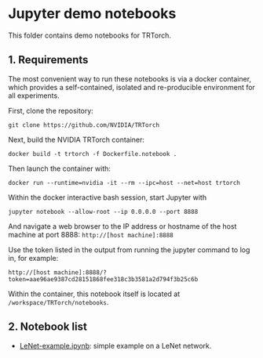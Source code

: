 # Jupyter demo notebooks
This folder contains demo notebooks for TRTorch.

## 1. Requirements

The most convenient way to run these notebooks is via a docker container, which provides a self-contained, isolated and re-producible environment for all experiments. 

First, clone the repository:

```
git clone https://github.com/NVIDIA/TRTorch
```

Next, build the NVIDIA TRTorch container:

```
docker build -t trtorch -f Dockerfile.notebook .  
```

Then launch the container with:

```
docker run --runtime=nvidia -it --rm --ipc=host --net=host trtorch 
```

Within the docker interactive bash session, start Jupyter with

```
jupyter notebook --allow-root --ip 0.0.0.0 --port 8888
```

And navigate a web browser to the IP address or hostname of the host machine
at port 8888: ```http://[host machine]:8888```

Use the token listed in the output from running the jupyter command to log
in, for example:

```http://[host machine]:8888/?token=aae96ae9387cd28151868fee318c3b3581a2d794f3b25c6b```


Within the container, this notebook itself is located at `/workspace/TRTorch/notebooks`.

## 2. Notebook list

- [LeNet-example.ipynb](LeNet-example.ipynb): simple example on a LeNet network.

